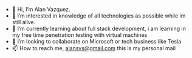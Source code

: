 - 👋 Hi, I’m Alan Vazquez.
- 👀 I’m interested in knowledge of all technologies as possible while im still alive.
- 🌱 I’m currently learning about full stack development, i am learning in my free time penetration testing with virtual machines
- 💞️ I’m looking to collaborate on Microsoft or tech business like Tesla
- 📫 How to reach me, alansvs@gmail.com this is my personal mail

<!---
Alan Vazquez is a ✨ special ✨ repository because its `README.md` (this file) appears on your GitHub profile.
You can click the Preview link to take a look at your changes.
--->
